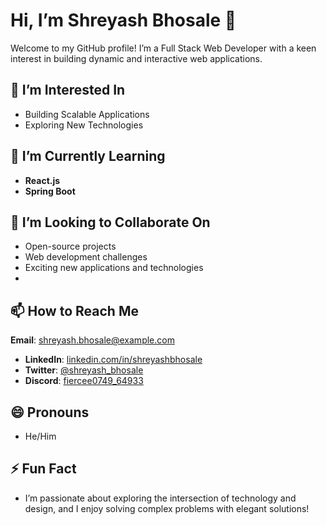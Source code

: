 # Hi, I’m Shreyash Bhosale 👋

Welcome to my GitHub profile! I’m a Full Stack Web Developer with a keen interest in building dynamic and interactive web applications.

## 👀 I’m Interested In

- Building Scalable Applications
- Exploring New Technologies

## 🌱 I’m Currently Learning

- **React.js**
- **Spring Boot**

## 💞️ I’m Looking to Collaborate On

- Open-source projects
- Web development challenges
- Exciting new applications and technologies
- 
## 📫 How to Reach Me

**Email**: [shreyash.bhosale@example.com](mailto:shreyashbhosale078@gmail.com)
- **LinkedIn**: [linkedin.com/in/shreyashbhosale](https://linkedin.com/in/shreyash-bhosale-5a7726245/)
- **Twitter**: [@shreyash_bhosale](https://x.com/ftshreyaash09)
- **Discord**: [fiercee0749_64933](https://discord.com/users/fiercee0749_64933)

## 😄 Pronouns

- He/Him

## ⚡ Fun Fact

- I’m passionate about exploring the intersection of technology and design, and I enjoy solving complex problems with elegant solutions!

<!---
shreyasshh03/shreyasshh03 is a ✨ special ✨ repository because its `README.md` (this file) appears on your GitHub profile.
You can click the Preview link to take a look at your changes.
--->
